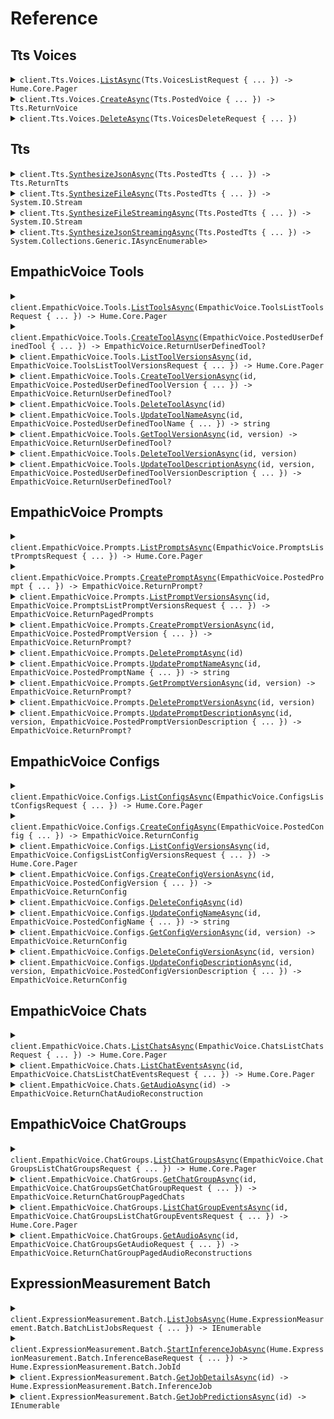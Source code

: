 # Reference
## Tts Voices
<details><summary><code>client.Tts.Voices.<a href="/src/Hume/Tts/Voices/VoicesClient.cs">ListAsync</a>(Tts.VoicesListRequest { ... }) -> Hume.Core.Pager<Tts.ReturnVoice></code></summary>
<dl>
<dd>

#### 📝 Description

<dl>
<dd>

<dl>
<dd>

Lists voices you have saved in your account, or voices from the [Voice Library](https://platform.hume.ai/tts/voice-library).
</dd>
</dl>
</dd>
</dl>

#### 🔌 Usage

<dl>
<dd>

<dl>
<dd>

```csharp
await client.Tts.Voices.ListAsync(
    new VoicesListRequest { Provider = Hume.Tts.VoiceProvider.CustomVoice }
);
```
</dd>
</dl>
</dd>
</dl>

#### ⚙️ Parameters

<dl>
<dd>

<dl>
<dd>

**request:** `Tts.VoicesListRequest` 
    
</dd>
</dl>
</dd>
</dl>


</dd>
</dl>
</details>

<details><summary><code>client.Tts.Voices.<a href="/src/Hume/Tts/Voices/VoicesClient.cs">CreateAsync</a>(Tts.PostedVoice { ... }) -> Tts.ReturnVoice</code></summary>
<dl>
<dd>

#### 📝 Description

<dl>
<dd>

<dl>
<dd>

Saves a new custom voice to your account using the specified TTS generation ID.

Once saved, this voice can be reused in subsequent TTS requests, ensuring consistent speech style and prosody. For more details on voice creation, see the [Voices Guide](/docs/text-to-speech-tts/voices).
</dd>
</dl>
</dd>
</dl>

#### 🔌 Usage

<dl>
<dd>

<dl>
<dd>

```csharp
await client.Tts.Voices.CreateAsync(
    new PostedVoice { GenerationId = "795c949a-1510-4a80-9646-7d0863b023ab", Name = "David Hume" }
);
```
</dd>
</dl>
</dd>
</dl>

#### ⚙️ Parameters

<dl>
<dd>

<dl>
<dd>

**request:** `Tts.PostedVoice` 
    
</dd>
</dl>
</dd>
</dl>


</dd>
</dl>
</details>

<details><summary><code>client.Tts.Voices.<a href="/src/Hume/Tts/Voices/VoicesClient.cs">DeleteAsync</a>(Tts.VoicesDeleteRequest { ... })</code></summary>
<dl>
<dd>

#### 📝 Description

<dl>
<dd>

<dl>
<dd>

Deletes a previously generated custom voice.
</dd>
</dl>
</dd>
</dl>

#### 🔌 Usage

<dl>
<dd>

<dl>
<dd>

```csharp
await client.Tts.Voices.DeleteAsync(new VoicesDeleteRequest { Name = "David Hume" });
```
</dd>
</dl>
</dd>
</dl>

#### ⚙️ Parameters

<dl>
<dd>

<dl>
<dd>

**request:** `Tts.VoicesDeleteRequest` 
    
</dd>
</dl>
</dd>
</dl>


</dd>
</dl>
</details>

## Tts
<details><summary><code>client.Tts.<a href="/src/Hume/Tts/TtsClient.cs">SynthesizeJsonAsync</a>(Tts.PostedTts { ... }) -> Tts.ReturnTts</code></summary>
<dl>
<dd>

#### 📝 Description

<dl>
<dd>

<dl>
<dd>

Synthesizes one or more input texts into speech using the specified voice. If no voice is provided, a novel voice will be generated dynamically. Optionally, additional context can be included to influence the speech's style and prosody.

The response includes the base64-encoded audio and metadata in JSON format.
</dd>
</dl>
</dd>
</dl>

#### 🔌 Usage

<dl>
<dd>

<dl>
<dd>

```csharp
await client.Tts.SynthesizeJsonAsync(
    new PostedTts
    {
        Context = new PostedContextWithUtterances
        {
            Utterances = new List<PostedUtterance>()
            {
                new PostedUtterance
                {
                    Text = "How can people see beauty so differently?",
                    Description =
                        "A curious student with a clear and respectful tone, seeking clarification on Hume's ideas with a straightforward question.",
                },
            },
        },
        Format = new FormatMp3 { Type = "mp3" },
        NumGenerations = 1,
        Utterances = new List<PostedUtterance>()
        {
            new PostedUtterance
            {
                Text =
                    "Beauty is no quality in things themselves: It exists merely in the mind which contemplates them.",
                Description =
                    "Middle-aged masculine voice with a clear, rhythmic Scots lilt, rounded vowels, and a warm, steady tone with an articulate, academic quality.",
            },
        },
    }
);
```
</dd>
</dl>
</dd>
</dl>

#### ⚙️ Parameters

<dl>
<dd>

<dl>
<dd>

**request:** `Tts.PostedTts` 
    
</dd>
</dl>
</dd>
</dl>


</dd>
</dl>
</details>

<details><summary><code>client.Tts.<a href="/src/Hume/Tts/TtsClient.cs">SynthesizeFileAsync</a>(Tts.PostedTts { ... }) -> System.IO.Stream</code></summary>
<dl>
<dd>

#### 📝 Description

<dl>
<dd>

<dl>
<dd>

Synthesizes one or more input texts into speech using the specified voice. If no voice is provided, a novel voice will be generated dynamically. Optionally, additional context can be included to influence the speech's style and prosody. 

The response contains the generated audio file in the requested format.
</dd>
</dl>
</dd>
</dl>

#### 🔌 Usage

<dl>
<dd>

<dl>
<dd>

```csharp
await client.Tts.SynthesizeFileAsync(
    new PostedTts
    {
        Context = new PostedContextWithGenerationId
        {
            GenerationId = "09ad914d-8e7f-40f8-a279-e34f07f7dab2",
        },
        Format = new FormatMp3 { Type = "mp3" },
        NumGenerations = 1,
        Utterances = new List<PostedUtterance>()
        {
            new PostedUtterance
            {
                Text =
                    "Beauty is no quality in things themselves: It exists merely in the mind which contemplates them.",
                Description =
                    "Middle-aged masculine voice with a clear, rhythmic Scots lilt, rounded vowels, and a warm, steady tone with an articulate, academic quality.",
            },
        },
    }
);
```
</dd>
</dl>
</dd>
</dl>

#### ⚙️ Parameters

<dl>
<dd>

<dl>
<dd>

**request:** `Tts.PostedTts` 
    
</dd>
</dl>
</dd>
</dl>


</dd>
</dl>
</details>

<details><summary><code>client.Tts.<a href="/src/Hume/Tts/TtsClient.cs">SynthesizeFileStreamingAsync</a>(Tts.PostedTts { ... }) -> System.IO.Stream</code></summary>
<dl>
<dd>

#### 📝 Description

<dl>
<dd>

<dl>
<dd>

Streams synthesized speech using the specified voice. If no voice is provided, a novel voice will be generated dynamically. Optionally, additional context can be included to influence the speech's style and prosody.
</dd>
</dl>
</dd>
</dl>

#### 🔌 Usage

<dl>
<dd>

<dl>
<dd>

```csharp
await client.Tts.SynthesizeFileStreamingAsync(
    new PostedTts
    {
        Utterances = new List<PostedUtterance>()
        {
            new PostedUtterance
            {
                Text =
                    "Beauty is no quality in things themselves: It exists merely in the mind which contemplates them.",
                Voice = new PostedUtteranceVoiceWithName
                {
                    Name = "Male English Actor",
                    Provider = Hume.Tts.VoiceProvider.HumeAi,
                },
            },
        },
    }
);
```
</dd>
</dl>
</dd>
</dl>

#### ⚙️ Parameters

<dl>
<dd>

<dl>
<dd>

**request:** `Tts.PostedTts` 
    
</dd>
</dl>
</dd>
</dl>


</dd>
</dl>
</details>

<details><summary><code>client.Tts.<a href="/src/Hume/Tts/TtsClient.cs">SynthesizeJsonStreamingAsync</a>(Tts.PostedTts { ... }) -> System.Collections.Generic.IAsyncEnumerable<OneOf.OneOf<Tts.TimestampMessage, Tts.SnippetAudioChunk>></code></summary>
<dl>
<dd>

#### 📝 Description

<dl>
<dd>

<dl>
<dd>

Streams synthesized speech using the specified voice. If no voice is provided, a novel voice will be generated dynamically. Optionally, additional context can be included to influence the speech's style and prosody. 

The response is a stream of JSON objects including audio encoded in base64.
</dd>
</dl>
</dd>
</dl>

#### 🔌 Usage

<dl>
<dd>

<dl>
<dd>

```csharp
client.Tts.SynthesizeJsonStreamingAsync(
    new PostedTts
    {
        Utterances = new List<PostedUtterance>()
        {
            new PostedUtterance
            {
                Text =
                    "Beauty is no quality in things themselves: It exists merely in the mind which contemplates them.",
                Voice = new PostedUtteranceVoiceWithName
                {
                    Name = "Male English Actor",
                    Provider = Hume.Tts.VoiceProvider.HumeAi,
                },
            },
        },
    }
);
```
</dd>
</dl>
</dd>
</dl>

#### ⚙️ Parameters

<dl>
<dd>

<dl>
<dd>

**request:** `Tts.PostedTts` 
    
</dd>
</dl>
</dd>
</dl>


</dd>
</dl>
</details>

## EmpathicVoice Tools
<details><summary><code>client.EmpathicVoice.Tools.<a href="/src/Hume/EmpathicVoice/Tools/ToolsClient.cs">ListToolsAsync</a>(EmpathicVoice.ToolsListToolsRequest { ... }) -> Hume.Core.Pager<EmpathicVoice.ReturnUserDefinedTool></code></summary>
<dl>
<dd>

#### 📝 Description

<dl>
<dd>

<dl>
<dd>

Fetches a paginated list of **Tools**.

Refer to our [tool use](/docs/speech-to-speech-evi/features/tool-use#function-calling) guide for comprehensive instructions on defining and integrating tools into EVI.
</dd>
</dl>
</dd>
</dl>

#### 🔌 Usage

<dl>
<dd>

<dl>
<dd>

```csharp
await client.EmpathicVoice.Tools.ListToolsAsync(
    new ToolsListToolsRequest { PageNumber = 0, PageSize = 2 }
);
```
</dd>
</dl>
</dd>
</dl>

#### ⚙️ Parameters

<dl>
<dd>

<dl>
<dd>

**request:** `EmpathicVoice.ToolsListToolsRequest` 
    
</dd>
</dl>
</dd>
</dl>


</dd>
</dl>
</details>

<details><summary><code>client.EmpathicVoice.Tools.<a href="/src/Hume/EmpathicVoice/Tools/ToolsClient.cs">CreateToolAsync</a>(EmpathicVoice.PostedUserDefinedTool { ... }) -> EmpathicVoice.ReturnUserDefinedTool?</code></summary>
<dl>
<dd>

#### 📝 Description

<dl>
<dd>

<dl>
<dd>

Creates a **Tool** that can be added to an [EVI configuration](/reference/speech-to-speech-evi/configs/create-config).

Refer to our [tool use](/docs/speech-to-speech-evi/features/tool-use#function-calling) guide for comprehensive instructions on defining and integrating tools into EVI.
</dd>
</dl>
</dd>
</dl>

#### 🔌 Usage

<dl>
<dd>

<dl>
<dd>

```csharp
await client.EmpathicVoice.Tools.CreateToolAsync(
    new PostedUserDefinedTool
    {
        Name = "get_current_weather",
        Parameters =
            "{ \"type\": \"object\", \"properties\": { \"location\": { \"type\": \"string\", \"description\": \"The city and state, e.g. San Francisco, CA\" }, \"format\": { \"type\": \"string\", \"enum\": [\"celsius\", \"fahrenheit\"], \"description\": \"The temperature unit to use. Infer this from the users location.\" } }, \"required\": [\"location\", \"format\"] }",
        VersionDescription =
            "Fetches current weather and uses celsius or fahrenheit based on location of user.",
        Description = "This tool is for getting the current weather.",
        FallbackContent = "Unable to fetch current weather.",
    }
);
```
</dd>
</dl>
</dd>
</dl>

#### ⚙️ Parameters

<dl>
<dd>

<dl>
<dd>

**request:** `EmpathicVoice.PostedUserDefinedTool` 
    
</dd>
</dl>
</dd>
</dl>


</dd>
</dl>
</details>

<details><summary><code>client.EmpathicVoice.Tools.<a href="/src/Hume/EmpathicVoice/Tools/ToolsClient.cs">ListToolVersionsAsync</a>(id, EmpathicVoice.ToolsListToolVersionsRequest { ... }) -> Hume.Core.Pager<EmpathicVoice.ReturnUserDefinedTool></code></summary>
<dl>
<dd>

#### 📝 Description

<dl>
<dd>

<dl>
<dd>

Fetches a list of a **Tool's** versions.

Refer to our [tool use](/docs/speech-to-speech-evi/features/tool-use#function-calling) guide for comprehensive instructions on defining and integrating tools into EVI.
</dd>
</dl>
</dd>
</dl>

#### 🔌 Usage

<dl>
<dd>

<dl>
<dd>

```csharp
await client.EmpathicVoice.Tools.ListToolVersionsAsync(
    "00183a3f-79ba-413d-9f3b-609864268bea",
    new ToolsListToolVersionsRequest()
);
```
</dd>
</dl>
</dd>
</dl>

#### ⚙️ Parameters

<dl>
<dd>

<dl>
<dd>

**id:** `string` — Identifier for a Tool. Formatted as a UUID.
    
</dd>
</dl>

<dl>
<dd>

**request:** `EmpathicVoice.ToolsListToolVersionsRequest` 
    
</dd>
</dl>
</dd>
</dl>


</dd>
</dl>
</details>

<details><summary><code>client.EmpathicVoice.Tools.<a href="/src/Hume/EmpathicVoice/Tools/ToolsClient.cs">CreateToolVersionAsync</a>(id, EmpathicVoice.PostedUserDefinedToolVersion { ... }) -> EmpathicVoice.ReturnUserDefinedTool?</code></summary>
<dl>
<dd>

#### 📝 Description

<dl>
<dd>

<dl>
<dd>

Updates a **Tool** by creating a new version of the **Tool**.

Refer to our [tool use](/docs/speech-to-speech-evi/features/tool-use#function-calling) guide for comprehensive instructions on defining and integrating tools into EVI.
</dd>
</dl>
</dd>
</dl>

#### 🔌 Usage

<dl>
<dd>

<dl>
<dd>

```csharp
await client.EmpathicVoice.Tools.CreateToolVersionAsync(
    "00183a3f-79ba-413d-9f3b-609864268bea",
    new PostedUserDefinedToolVersion
    {
        Parameters =
            "{ \"type\": \"object\", \"properties\": { \"location\": { \"type\": \"string\", \"description\": \"The city and state, e.g. San Francisco, CA\" }, \"format\": { \"type\": \"string\", \"enum\": [\"celsius\", \"fahrenheit\", \"kelvin\"], \"description\": \"The temperature unit to use. Infer this from the users location.\" } }, \"required\": [\"location\", \"format\"] }",
        VersionDescription =
            "Fetches current weather and uses celsius, fahrenheit, or kelvin based on location of user.",
        FallbackContent = "Unable to fetch current weather.",
        Description = "This tool is for getting the current weather.",
    }
);
```
</dd>
</dl>
</dd>
</dl>

#### ⚙️ Parameters

<dl>
<dd>

<dl>
<dd>

**id:** `string` — Identifier for a Tool. Formatted as a UUID.
    
</dd>
</dl>

<dl>
<dd>

**request:** `EmpathicVoice.PostedUserDefinedToolVersion` 
    
</dd>
</dl>
</dd>
</dl>


</dd>
</dl>
</details>

<details><summary><code>client.EmpathicVoice.Tools.<a href="/src/Hume/EmpathicVoice/Tools/ToolsClient.cs">DeleteToolAsync</a>(id)</code></summary>
<dl>
<dd>

#### 📝 Description

<dl>
<dd>

<dl>
<dd>

Deletes a **Tool** and its versions.

Refer to our [tool use](/docs/speech-to-speech-evi/features/tool-use#function-calling) guide for comprehensive instructions on defining and integrating tools into EVI.
</dd>
</dl>
</dd>
</dl>

#### 🔌 Usage

<dl>
<dd>

<dl>
<dd>

```csharp
await client.EmpathicVoice.Tools.DeleteToolAsync("00183a3f-79ba-413d-9f3b-609864268bea");
```
</dd>
</dl>
</dd>
</dl>

#### ⚙️ Parameters

<dl>
<dd>

<dl>
<dd>

**id:** `string` — Identifier for a Tool. Formatted as a UUID.
    
</dd>
</dl>
</dd>
</dl>


</dd>
</dl>
</details>

<details><summary><code>client.EmpathicVoice.Tools.<a href="/src/Hume/EmpathicVoice/Tools/ToolsClient.cs">UpdateToolNameAsync</a>(id, EmpathicVoice.PostedUserDefinedToolName { ... }) -> string</code></summary>
<dl>
<dd>

#### 📝 Description

<dl>
<dd>

<dl>
<dd>

Updates the name of a **Tool**.

Refer to our [tool use](/docs/speech-to-speech-evi/features/tool-use#function-calling) guide for comprehensive instructions on defining and integrating tools into EVI.
</dd>
</dl>
</dd>
</dl>

#### 🔌 Usage

<dl>
<dd>

<dl>
<dd>

```csharp
await client.EmpathicVoice.Tools.UpdateToolNameAsync(
    "00183a3f-79ba-413d-9f3b-609864268bea",
    new PostedUserDefinedToolName { Name = "get_current_temperature" }
);
```
</dd>
</dl>
</dd>
</dl>

#### ⚙️ Parameters

<dl>
<dd>

<dl>
<dd>

**id:** `string` — Identifier for a Tool. Formatted as a UUID.
    
</dd>
</dl>

<dl>
<dd>

**request:** `EmpathicVoice.PostedUserDefinedToolName` 
    
</dd>
</dl>
</dd>
</dl>


</dd>
</dl>
</details>

<details><summary><code>client.EmpathicVoice.Tools.<a href="/src/Hume/EmpathicVoice/Tools/ToolsClient.cs">GetToolVersionAsync</a>(id, version) -> EmpathicVoice.ReturnUserDefinedTool?</code></summary>
<dl>
<dd>

#### 📝 Description

<dl>
<dd>

<dl>
<dd>

Fetches a specified version of a **Tool**.

Refer to our [tool use](/docs/speech-to-speech-evi/features/tool-use#function-calling) guide for comprehensive instructions on defining and integrating tools into EVI.
</dd>
</dl>
</dd>
</dl>

#### 🔌 Usage

<dl>
<dd>

<dl>
<dd>

```csharp
await client.EmpathicVoice.Tools.GetToolVersionAsync("00183a3f-79ba-413d-9f3b-609864268bea", 1);
```
</dd>
</dl>
</dd>
</dl>

#### ⚙️ Parameters

<dl>
<dd>

<dl>
<dd>

**id:** `string` — Identifier for a Tool. Formatted as a UUID.
    
</dd>
</dl>

<dl>
<dd>

**version:** `int` 

Version number for a Tool.

Tools, Configs, Custom Voices, and Prompts are versioned. This versioning system supports iterative development, allowing you to progressively refine tools and revert to previous versions if needed.

Version numbers are integer values representing different iterations of the Tool. Each update to the Tool increments its version number.
    
</dd>
</dl>
</dd>
</dl>


</dd>
</dl>
</details>

<details><summary><code>client.EmpathicVoice.Tools.<a href="/src/Hume/EmpathicVoice/Tools/ToolsClient.cs">DeleteToolVersionAsync</a>(id, version)</code></summary>
<dl>
<dd>

#### 📝 Description

<dl>
<dd>

<dl>
<dd>

Deletes a specified version of a **Tool**.

Refer to our [tool use](/docs/speech-to-speech-evi/features/tool-use#function-calling) guide for comprehensive instructions on defining and integrating tools into EVI.
</dd>
</dl>
</dd>
</dl>

#### 🔌 Usage

<dl>
<dd>

<dl>
<dd>

```csharp
await client.EmpathicVoice.Tools.DeleteToolVersionAsync("00183a3f-79ba-413d-9f3b-609864268bea", 1);
```
</dd>
</dl>
</dd>
</dl>

#### ⚙️ Parameters

<dl>
<dd>

<dl>
<dd>

**id:** `string` — Identifier for a Tool. Formatted as a UUID.
    
</dd>
</dl>

<dl>
<dd>

**version:** `int` 

Version number for a Tool.

Tools, Configs, Custom Voices, and Prompts are versioned. This versioning system supports iterative development, allowing you to progressively refine tools and revert to previous versions if needed.

Version numbers are integer values representing different iterations of the Tool. Each update to the Tool increments its version number.
    
</dd>
</dl>
</dd>
</dl>


</dd>
</dl>
</details>

<details><summary><code>client.EmpathicVoice.Tools.<a href="/src/Hume/EmpathicVoice/Tools/ToolsClient.cs">UpdateToolDescriptionAsync</a>(id, version, EmpathicVoice.PostedUserDefinedToolVersionDescription { ... }) -> EmpathicVoice.ReturnUserDefinedTool?</code></summary>
<dl>
<dd>

#### 📝 Description

<dl>
<dd>

<dl>
<dd>

Updates the description of a specified **Tool** version.

Refer to our [tool use](/docs/speech-to-speech-evi/features/tool-use#function-calling) guide for comprehensive instructions on defining and integrating tools into EVI.
</dd>
</dl>
</dd>
</dl>

#### 🔌 Usage

<dl>
<dd>

<dl>
<dd>

```csharp
await client.EmpathicVoice.Tools.UpdateToolDescriptionAsync(
    "00183a3f-79ba-413d-9f3b-609864268bea",
    1,
    new PostedUserDefinedToolVersionDescription
    {
        VersionDescription =
            "Fetches current temperature, precipitation, wind speed, AQI, and other weather conditions. Uses Celsius, Fahrenheit, or kelvin depending on user's region.",
    }
);
```
</dd>
</dl>
</dd>
</dl>

#### ⚙️ Parameters

<dl>
<dd>

<dl>
<dd>

**id:** `string` — Identifier for a Tool. Formatted as a UUID.
    
</dd>
</dl>

<dl>
<dd>

**version:** `int` 

Version number for a Tool.

Tools, Configs, Custom Voices, and Prompts are versioned. This versioning system supports iterative development, allowing you to progressively refine tools and revert to previous versions if needed.

Version numbers are integer values representing different iterations of the Tool. Each update to the Tool increments its version number.
    
</dd>
</dl>

<dl>
<dd>

**request:** `EmpathicVoice.PostedUserDefinedToolVersionDescription` 
    
</dd>
</dl>
</dd>
</dl>


</dd>
</dl>
</details>

## EmpathicVoice Prompts
<details><summary><code>client.EmpathicVoice.Prompts.<a href="/src/Hume/EmpathicVoice/Prompts/PromptsClient.cs">ListPromptsAsync</a>(EmpathicVoice.PromptsListPromptsRequest { ... }) -> Hume.Core.Pager<EmpathicVoice.ReturnPrompt></code></summary>
<dl>
<dd>

#### 📝 Description

<dl>
<dd>

<dl>
<dd>

Fetches a paginated list of **Prompts**.

See our [prompting guide](/docs/speech-to-speech-evi/guides/phone-calling) for tips on crafting your system prompt.
</dd>
</dl>
</dd>
</dl>

#### 🔌 Usage

<dl>
<dd>

<dl>
<dd>

```csharp
await client.EmpathicVoice.Prompts.ListPromptsAsync(
    new PromptsListPromptsRequest { PageNumber = 0, PageSize = 2 }
);
```
</dd>
</dl>
</dd>
</dl>

#### ⚙️ Parameters

<dl>
<dd>

<dl>
<dd>

**request:** `EmpathicVoice.PromptsListPromptsRequest` 
    
</dd>
</dl>
</dd>
</dl>


</dd>
</dl>
</details>

<details><summary><code>client.EmpathicVoice.Prompts.<a href="/src/Hume/EmpathicVoice/Prompts/PromptsClient.cs">CreatePromptAsync</a>(EmpathicVoice.PostedPrompt { ... }) -> EmpathicVoice.ReturnPrompt?</code></summary>
<dl>
<dd>

#### 📝 Description

<dl>
<dd>

<dl>
<dd>

Creates a **Prompt** that can be added to an [EVI configuration](/reference/speech-to-speech-evi/configs/create-config).

See our [prompting guide](/docs/speech-to-speech-evi/guides/phone-calling) for tips on crafting your system prompt.
</dd>
</dl>
</dd>
</dl>

#### 🔌 Usage

<dl>
<dd>

<dl>
<dd>

```csharp
await client.EmpathicVoice.Prompts.CreatePromptAsync(
    new PostedPrompt
    {
        Name = "Weather Assistant Prompt",
        Text =
            "<role>You are an AI weather assistant providing users with accurate and up-to-date weather information. Respond to user queries concisely and clearly. Use simple language and avoid technical jargon. Provide temperature, precipitation, wind conditions, and any weather alerts. Include helpful tips if severe weather is expected.</role>",
    }
);
```
</dd>
</dl>
</dd>
</dl>

#### ⚙️ Parameters

<dl>
<dd>

<dl>
<dd>

**request:** `EmpathicVoice.PostedPrompt` 
    
</dd>
</dl>
</dd>
</dl>


</dd>
</dl>
</details>

<details><summary><code>client.EmpathicVoice.Prompts.<a href="/src/Hume/EmpathicVoice/Prompts/PromptsClient.cs">ListPromptVersionsAsync</a>(id, EmpathicVoice.PromptsListPromptVersionsRequest { ... }) -> EmpathicVoice.ReturnPagedPrompts</code></summary>
<dl>
<dd>

#### 📝 Description

<dl>
<dd>

<dl>
<dd>

Fetches a list of a **Prompt's** versions.

See our [prompting guide](/docs/speech-to-speech-evi/guides/phone-calling) for tips on crafting your system prompt.
</dd>
</dl>
</dd>
</dl>

#### 🔌 Usage

<dl>
<dd>

<dl>
<dd>

```csharp
await client.EmpathicVoice.Prompts.ListPromptVersionsAsync(
    "af699d45-2985-42cc-91b9-af9e5da3bac5",
    new PromptsListPromptVersionsRequest()
);
```
</dd>
</dl>
</dd>
</dl>

#### ⚙️ Parameters

<dl>
<dd>

<dl>
<dd>

**id:** `string` — Identifier for a Prompt. Formatted as a UUID.
    
</dd>
</dl>

<dl>
<dd>

**request:** `EmpathicVoice.PromptsListPromptVersionsRequest` 
    
</dd>
</dl>
</dd>
</dl>


</dd>
</dl>
</details>

<details><summary><code>client.EmpathicVoice.Prompts.<a href="/src/Hume/EmpathicVoice/Prompts/PromptsClient.cs">CreatePromptVersionAsync</a>(id, EmpathicVoice.PostedPromptVersion { ... }) -> EmpathicVoice.ReturnPrompt?</code></summary>
<dl>
<dd>

#### 📝 Description

<dl>
<dd>

<dl>
<dd>

Updates a **Prompt** by creating a new version of the **Prompt**.

See our [prompting guide](/docs/speech-to-speech-evi/guides/phone-calling) for tips on crafting your system prompt.
</dd>
</dl>
</dd>
</dl>

#### 🔌 Usage

<dl>
<dd>

<dl>
<dd>

```csharp
await client.EmpathicVoice.Prompts.CreatePromptVersionAsync(
    "af699d45-2985-42cc-91b9-af9e5da3bac5",
    new PostedPromptVersion
    {
        Text =
            "<role>You are an updated version of an AI weather assistant providing users with accurate and up-to-date weather information. Respond to user queries concisely and clearly. Use simple language and avoid technical jargon. Provide temperature, precipitation, wind conditions, and any weather alerts. Include helpful tips if severe weather is expected.</role>",
        VersionDescription = "This is an updated version of the Weather Assistant Prompt.",
    }
);
```
</dd>
</dl>
</dd>
</dl>

#### ⚙️ Parameters

<dl>
<dd>

<dl>
<dd>

**id:** `string` — Identifier for a Prompt. Formatted as a UUID.
    
</dd>
</dl>

<dl>
<dd>

**request:** `EmpathicVoice.PostedPromptVersion` 
    
</dd>
</dl>
</dd>
</dl>


</dd>
</dl>
</details>

<details><summary><code>client.EmpathicVoice.Prompts.<a href="/src/Hume/EmpathicVoice/Prompts/PromptsClient.cs">DeletePromptAsync</a>(id)</code></summary>
<dl>
<dd>

#### 📝 Description

<dl>
<dd>

<dl>
<dd>

Deletes a **Prompt** and its versions.

See our [prompting guide](/docs/speech-to-speech-evi/guides/phone-calling) for tips on crafting your system prompt.
</dd>
</dl>
</dd>
</dl>

#### 🔌 Usage

<dl>
<dd>

<dl>
<dd>

```csharp
await client.EmpathicVoice.Prompts.DeletePromptAsync("af699d45-2985-42cc-91b9-af9e5da3bac5");
```
</dd>
</dl>
</dd>
</dl>

#### ⚙️ Parameters

<dl>
<dd>

<dl>
<dd>

**id:** `string` — Identifier for a Prompt. Formatted as a UUID.
    
</dd>
</dl>
</dd>
</dl>


</dd>
</dl>
</details>

<details><summary><code>client.EmpathicVoice.Prompts.<a href="/src/Hume/EmpathicVoice/Prompts/PromptsClient.cs">UpdatePromptNameAsync</a>(id, EmpathicVoice.PostedPromptName { ... }) -> string</code></summary>
<dl>
<dd>

#### 📝 Description

<dl>
<dd>

<dl>
<dd>

Updates the name of a **Prompt**.

See our [prompting guide](/docs/speech-to-speech-evi/guides/phone-calling) for tips on crafting your system prompt.
</dd>
</dl>
</dd>
</dl>

#### 🔌 Usage

<dl>
<dd>

<dl>
<dd>

```csharp
await client.EmpathicVoice.Prompts.UpdatePromptNameAsync(
    "af699d45-2985-42cc-91b9-af9e5da3bac5",
    new PostedPromptName { Name = "Updated Weather Assistant Prompt Name" }
);
```
</dd>
</dl>
</dd>
</dl>

#### ⚙️ Parameters

<dl>
<dd>

<dl>
<dd>

**id:** `string` — Identifier for a Prompt. Formatted as a UUID.
    
</dd>
</dl>

<dl>
<dd>

**request:** `EmpathicVoice.PostedPromptName` 
    
</dd>
</dl>
</dd>
</dl>


</dd>
</dl>
</details>

<details><summary><code>client.EmpathicVoice.Prompts.<a href="/src/Hume/EmpathicVoice/Prompts/PromptsClient.cs">GetPromptVersionAsync</a>(id, version) -> EmpathicVoice.ReturnPrompt?</code></summary>
<dl>
<dd>

#### 📝 Description

<dl>
<dd>

<dl>
<dd>

Fetches a specified version of a **Prompt**.

See our [prompting guide](/docs/speech-to-speech-evi/guides/phone-calling) for tips on crafting your system prompt.
</dd>
</dl>
</dd>
</dl>

#### 🔌 Usage

<dl>
<dd>

<dl>
<dd>

```csharp
await client.EmpathicVoice.Prompts.GetPromptVersionAsync("af699d45-2985-42cc-91b9-af9e5da3bac5", 0);
```
</dd>
</dl>
</dd>
</dl>

#### ⚙️ Parameters

<dl>
<dd>

<dl>
<dd>

**id:** `string` — Identifier for a Prompt. Formatted as a UUID.
    
</dd>
</dl>

<dl>
<dd>

**version:** `int` 

Version number for a Prompt.

Prompts, Configs, Custom Voices, and Tools are versioned. This versioning system supports iterative development, allowing you to progressively refine prompts and revert to previous versions if needed.

Version numbers are integer values representing different iterations of the Prompt. Each update to the Prompt increments its version number.
    
</dd>
</dl>
</dd>
</dl>


</dd>
</dl>
</details>

<details><summary><code>client.EmpathicVoice.Prompts.<a href="/src/Hume/EmpathicVoice/Prompts/PromptsClient.cs">DeletePromptVersionAsync</a>(id, version)</code></summary>
<dl>
<dd>

#### 📝 Description

<dl>
<dd>

<dl>
<dd>

Deletes a specified version of a **Prompt**.

See our [prompting guide](/docs/speech-to-speech-evi/guides/phone-calling) for tips on crafting your system prompt.
</dd>
</dl>
</dd>
</dl>

#### 🔌 Usage

<dl>
<dd>

<dl>
<dd>

```csharp
await client.EmpathicVoice.Prompts.DeletePromptVersionAsync(
    "af699d45-2985-42cc-91b9-af9e5da3bac5",
    1
);
```
</dd>
</dl>
</dd>
</dl>

#### ⚙️ Parameters

<dl>
<dd>

<dl>
<dd>

**id:** `string` — Identifier for a Prompt. Formatted as a UUID.
    
</dd>
</dl>

<dl>
<dd>

**version:** `int` 

Version number for a Prompt.

Prompts, Configs, Custom Voices, and Tools are versioned. This versioning system supports iterative development, allowing you to progressively refine prompts and revert to previous versions if needed.

Version numbers are integer values representing different iterations of the Prompt. Each update to the Prompt increments its version number.
    
</dd>
</dl>
</dd>
</dl>


</dd>
</dl>
</details>

<details><summary><code>client.EmpathicVoice.Prompts.<a href="/src/Hume/EmpathicVoice/Prompts/PromptsClient.cs">UpdatePromptDescriptionAsync</a>(id, version, EmpathicVoice.PostedPromptVersionDescription { ... }) -> EmpathicVoice.ReturnPrompt?</code></summary>
<dl>
<dd>

#### 📝 Description

<dl>
<dd>

<dl>
<dd>

Updates the description of a **Prompt**.

See our [prompting guide](/docs/speech-to-speech-evi/guides/phone-calling) for tips on crafting your system prompt.
</dd>
</dl>
</dd>
</dl>

#### 🔌 Usage

<dl>
<dd>

<dl>
<dd>

```csharp
await client.EmpathicVoice.Prompts.UpdatePromptDescriptionAsync(
    "af699d45-2985-42cc-91b9-af9e5da3bac5",
    1,
    new PostedPromptVersionDescription
    {
        VersionDescription = "This is an updated version_description.",
    }
);
```
</dd>
</dl>
</dd>
</dl>

#### ⚙️ Parameters

<dl>
<dd>

<dl>
<dd>

**id:** `string` — Identifier for a Prompt. Formatted as a UUID.
    
</dd>
</dl>

<dl>
<dd>

**version:** `int` 

Version number for a Prompt.

Prompts, Configs, Custom Voices, and Tools are versioned. This versioning system supports iterative development, allowing you to progressively refine prompts and revert to previous versions if needed.

Version numbers are integer values representing different iterations of the Prompt. Each update to the Prompt increments its version number.
    
</dd>
</dl>

<dl>
<dd>

**request:** `EmpathicVoice.PostedPromptVersionDescription` 
    
</dd>
</dl>
</dd>
</dl>


</dd>
</dl>
</details>

## EmpathicVoice Configs
<details><summary><code>client.EmpathicVoice.Configs.<a href="/src/Hume/EmpathicVoice/Configs/ConfigsClient.cs">ListConfigsAsync</a>(EmpathicVoice.ConfigsListConfigsRequest { ... }) -> Hume.Core.Pager<EmpathicVoice.ReturnConfig></code></summary>
<dl>
<dd>

#### 📝 Description

<dl>
<dd>

<dl>
<dd>

Fetches a paginated list of **Configs**.

For more details on configuration options and how to configure EVI, see our [configuration guide](/docs/speech-to-speech-evi/configuration).
</dd>
</dl>
</dd>
</dl>

#### 🔌 Usage

<dl>
<dd>

<dl>
<dd>

```csharp
await client.EmpathicVoice.Configs.ListConfigsAsync(
    new ConfigsListConfigsRequest { PageNumber = 0, PageSize = 1 }
);
```
</dd>
</dl>
</dd>
</dl>

#### ⚙️ Parameters

<dl>
<dd>

<dl>
<dd>

**request:** `EmpathicVoice.ConfigsListConfigsRequest` 
    
</dd>
</dl>
</dd>
</dl>


</dd>
</dl>
</details>

<details><summary><code>client.EmpathicVoice.Configs.<a href="/src/Hume/EmpathicVoice/Configs/ConfigsClient.cs">CreateConfigAsync</a>(EmpathicVoice.PostedConfig { ... }) -> EmpathicVoice.ReturnConfig</code></summary>
<dl>
<dd>

#### 📝 Description

<dl>
<dd>

<dl>
<dd>

Creates a **Config** which can be applied to EVI.

For more details on configuration options and how to configure EVI, see our [configuration guide](/docs/speech-to-speech-evi/configuration).
</dd>
</dl>
</dd>
</dl>

#### 🔌 Usage

<dl>
<dd>

<dl>
<dd>

```csharp
await client.EmpathicVoice.Configs.CreateConfigAsync(
    new PostedConfig
    {
        Name = "Weather Assistant Config",
        Prompt = new PostedConfigPromptSpec
        {
            Id = "af699d45-2985-42cc-91b9-af9e5da3bac5",
            Version = 0,
        },
        EviVersion = "3",
        Voice = new VoiceName
        {
            Provider = Hume.EmpathicVoice.VoiceProvider.HumeAi,
            Name = "Ava Song",
        },
        LanguageModel = new PostedLanguageModel
        {
            ModelProvider = ModelProviderEnum.Anthropic,
            ModelResource = LanguageModelType.Claude37SonnetLatest,
            Temperature = 1f,
        },
        EventMessages = new PostedEventMessageSpecs
        {
            OnNewChat = new PostedEventMessageSpec { Enabled = false, Text = "" },
            OnInactivityTimeout = new PostedEventMessageSpec { Enabled = false, Text = "" },
            OnMaxDurationTimeout = new PostedEventMessageSpec { Enabled = false, Text = "" },
        },
    }
);
```
</dd>
</dl>
</dd>
</dl>

#### ⚙️ Parameters

<dl>
<dd>

<dl>
<dd>

**request:** `EmpathicVoice.PostedConfig` 
    
</dd>
</dl>
</dd>
</dl>


</dd>
</dl>
</details>

<details><summary><code>client.EmpathicVoice.Configs.<a href="/src/Hume/EmpathicVoice/Configs/ConfigsClient.cs">ListConfigVersionsAsync</a>(id, EmpathicVoice.ConfigsListConfigVersionsRequest { ... }) -> Hume.Core.Pager<EmpathicVoice.ReturnConfig></code></summary>
<dl>
<dd>

#### 📝 Description

<dl>
<dd>

<dl>
<dd>

Fetches a list of a **Config's** versions.

For more details on configuration options and how to configure EVI, see our [configuration guide](/docs/speech-to-speech-evi/configuration).
</dd>
</dl>
</dd>
</dl>

#### 🔌 Usage

<dl>
<dd>

<dl>
<dd>

```csharp
await client.EmpathicVoice.Configs.ListConfigVersionsAsync(
    "1b60e1a0-cc59-424a-8d2c-189d354db3f3",
    new ConfigsListConfigVersionsRequest()
);
```
</dd>
</dl>
</dd>
</dl>

#### ⚙️ Parameters

<dl>
<dd>

<dl>
<dd>

**id:** `string` — Identifier for a Config. Formatted as a UUID.
    
</dd>
</dl>

<dl>
<dd>

**request:** `EmpathicVoice.ConfigsListConfigVersionsRequest` 
    
</dd>
</dl>
</dd>
</dl>


</dd>
</dl>
</details>

<details><summary><code>client.EmpathicVoice.Configs.<a href="/src/Hume/EmpathicVoice/Configs/ConfigsClient.cs">CreateConfigVersionAsync</a>(id, EmpathicVoice.PostedConfigVersion { ... }) -> EmpathicVoice.ReturnConfig</code></summary>
<dl>
<dd>

#### 📝 Description

<dl>
<dd>

<dl>
<dd>

Updates a **Config** by creating a new version of the **Config**.

For more details on configuration options and how to configure EVI, see our [configuration guide](/docs/speech-to-speech-evi/configuration).
</dd>
</dl>
</dd>
</dl>

#### 🔌 Usage

<dl>
<dd>

<dl>
<dd>

```csharp
await client.EmpathicVoice.Configs.CreateConfigVersionAsync(
    "1b60e1a0-cc59-424a-8d2c-189d354db3f3",
    new PostedConfigVersion
    {
        VersionDescription = "This is an updated version of the Weather Assistant Config.",
        EviVersion = "3",
        Prompt = new PostedConfigPromptSpec
        {
            Id = "af699d45-2985-42cc-91b9-af9e5da3bac5",
            Version = 0,
        },
        Voice = new VoiceName
        {
            Provider = Hume.EmpathicVoice.VoiceProvider.HumeAi,
            Name = "Ava Song",
        },
        LanguageModel = new PostedLanguageModel
        {
            ModelProvider = ModelProviderEnum.Anthropic,
            ModelResource = LanguageModelType.Claude37SonnetLatest,
            Temperature = 1f,
        },
        EllmModel = new PostedEllmModel { AllowShortResponses = true },
        EventMessages = new PostedEventMessageSpecs
        {
            OnNewChat = new PostedEventMessageSpec { Enabled = false, Text = "" },
            OnInactivityTimeout = new PostedEventMessageSpec { Enabled = false, Text = "" },
            OnMaxDurationTimeout = new PostedEventMessageSpec { Enabled = false, Text = "" },
        },
    }
);
```
</dd>
</dl>
</dd>
</dl>

#### ⚙️ Parameters

<dl>
<dd>

<dl>
<dd>

**id:** `string` — Identifier for a Config. Formatted as a UUID.
    
</dd>
</dl>

<dl>
<dd>

**request:** `EmpathicVoice.PostedConfigVersion` 
    
</dd>
</dl>
</dd>
</dl>


</dd>
</dl>
</details>

<details><summary><code>client.EmpathicVoice.Configs.<a href="/src/Hume/EmpathicVoice/Configs/ConfigsClient.cs">DeleteConfigAsync</a>(id)</code></summary>
<dl>
<dd>

#### 📝 Description

<dl>
<dd>

<dl>
<dd>

Deletes a **Config** and its versions.

For more details on configuration options and how to configure EVI, see our [configuration guide](/docs/speech-to-speech-evi/configuration).
</dd>
</dl>
</dd>
</dl>

#### 🔌 Usage

<dl>
<dd>

<dl>
<dd>

```csharp
await client.EmpathicVoice.Configs.DeleteConfigAsync("1b60e1a0-cc59-424a-8d2c-189d354db3f3");
```
</dd>
</dl>
</dd>
</dl>

#### ⚙️ Parameters

<dl>
<dd>

<dl>
<dd>

**id:** `string` — Identifier for a Config. Formatted as a UUID.
    
</dd>
</dl>
</dd>
</dl>


</dd>
</dl>
</details>

<details><summary><code>client.EmpathicVoice.Configs.<a href="/src/Hume/EmpathicVoice/Configs/ConfigsClient.cs">UpdateConfigNameAsync</a>(id, EmpathicVoice.PostedConfigName { ... }) -> string</code></summary>
<dl>
<dd>

#### 📝 Description

<dl>
<dd>

<dl>
<dd>

Updates the name of a **Config**.

For more details on configuration options and how to configure EVI, see our [configuration guide](/docs/speech-to-speech-evi/configuration).
</dd>
</dl>
</dd>
</dl>

#### 🔌 Usage

<dl>
<dd>

<dl>
<dd>

```csharp
await client.EmpathicVoice.Configs.UpdateConfigNameAsync(
    "1b60e1a0-cc59-424a-8d2c-189d354db3f3",
    new PostedConfigName { Name = "Updated Weather Assistant Config Name" }
);
```
</dd>
</dl>
</dd>
</dl>

#### ⚙️ Parameters

<dl>
<dd>

<dl>
<dd>

**id:** `string` — Identifier for a Config. Formatted as a UUID.
    
</dd>
</dl>

<dl>
<dd>

**request:** `EmpathicVoice.PostedConfigName` 
    
</dd>
</dl>
</dd>
</dl>


</dd>
</dl>
</details>

<details><summary><code>client.EmpathicVoice.Configs.<a href="/src/Hume/EmpathicVoice/Configs/ConfigsClient.cs">GetConfigVersionAsync</a>(id, version) -> EmpathicVoice.ReturnConfig</code></summary>
<dl>
<dd>

#### 📝 Description

<dl>
<dd>

<dl>
<dd>

Fetches a specified version of a **Config**.

For more details on configuration options and how to configure EVI, see our [configuration guide](/docs/speech-to-speech-evi/configuration).
</dd>
</dl>
</dd>
</dl>

#### 🔌 Usage

<dl>
<dd>

<dl>
<dd>

```csharp
await client.EmpathicVoice.Configs.GetConfigVersionAsync("1b60e1a0-cc59-424a-8d2c-189d354db3f3", 1);
```
</dd>
</dl>
</dd>
</dl>

#### ⚙️ Parameters

<dl>
<dd>

<dl>
<dd>

**id:** `string` — Identifier for a Config. Formatted as a UUID.
    
</dd>
</dl>

<dl>
<dd>

**version:** `int` 

Version number for a Config.

Configs, Prompts, Custom Voices, and Tools are versioned. This versioning system supports iterative development, allowing you to progressively refine configurations and revert to previous versions if needed.

Version numbers are integer values representing different iterations of the Config. Each update to the Config increments its version number.
    
</dd>
</dl>
</dd>
</dl>


</dd>
</dl>
</details>

<details><summary><code>client.EmpathicVoice.Configs.<a href="/src/Hume/EmpathicVoice/Configs/ConfigsClient.cs">DeleteConfigVersionAsync</a>(id, version)</code></summary>
<dl>
<dd>

#### 📝 Description

<dl>
<dd>

<dl>
<dd>

Deletes a specified version of a **Config**.

For more details on configuration options and how to configure EVI, see our [configuration guide](/docs/speech-to-speech-evi/configuration).
</dd>
</dl>
</dd>
</dl>

#### 🔌 Usage

<dl>
<dd>

<dl>
<dd>

```csharp
await client.EmpathicVoice.Configs.DeleteConfigVersionAsync(
    "1b60e1a0-cc59-424a-8d2c-189d354db3f3",
    1
);
```
</dd>
</dl>
</dd>
</dl>

#### ⚙️ Parameters

<dl>
<dd>

<dl>
<dd>

**id:** `string` — Identifier for a Config. Formatted as a UUID.
    
</dd>
</dl>

<dl>
<dd>

**version:** `int` 

Version number for a Config.

Configs, Prompts, Custom Voices, and Tools are versioned. This versioning system supports iterative development, allowing you to progressively refine configurations and revert to previous versions if needed.

Version numbers are integer values representing different iterations of the Config. Each update to the Config increments its version number.
    
</dd>
</dl>
</dd>
</dl>


</dd>
</dl>
</details>

<details><summary><code>client.EmpathicVoice.Configs.<a href="/src/Hume/EmpathicVoice/Configs/ConfigsClient.cs">UpdateConfigDescriptionAsync</a>(id, version, EmpathicVoice.PostedConfigVersionDescription { ... }) -> EmpathicVoice.ReturnConfig</code></summary>
<dl>
<dd>

#### 📝 Description

<dl>
<dd>

<dl>
<dd>

Updates the description of a **Config**.

For more details on configuration options and how to configure EVI, see our [configuration guide](/docs/speech-to-speech-evi/configuration).
</dd>
</dl>
</dd>
</dl>

#### 🔌 Usage

<dl>
<dd>

<dl>
<dd>

```csharp
await client.EmpathicVoice.Configs.UpdateConfigDescriptionAsync(
    "1b60e1a0-cc59-424a-8d2c-189d354db3f3",
    1,
    new PostedConfigVersionDescription
    {
        VersionDescription = "This is an updated version_description.",
    }
);
```
</dd>
</dl>
</dd>
</dl>

#### ⚙️ Parameters

<dl>
<dd>

<dl>
<dd>

**id:** `string` — Identifier for a Config. Formatted as a UUID.
    
</dd>
</dl>

<dl>
<dd>

**version:** `int` 

Version number for a Config.

Configs, Prompts, Custom Voices, and Tools are versioned. This versioning system supports iterative development, allowing you to progressively refine configurations and revert to previous versions if needed.

Version numbers are integer values representing different iterations of the Config. Each update to the Config increments its version number.
    
</dd>
</dl>

<dl>
<dd>

**request:** `EmpathicVoice.PostedConfigVersionDescription` 
    
</dd>
</dl>
</dd>
</dl>


</dd>
</dl>
</details>

## EmpathicVoice Chats
<details><summary><code>client.EmpathicVoice.Chats.<a href="/src/Hume/EmpathicVoice/Chats/ChatsClient.cs">ListChatsAsync</a>(EmpathicVoice.ChatsListChatsRequest { ... }) -> Hume.Core.Pager<EmpathicVoice.ReturnChat></code></summary>
<dl>
<dd>

#### 📝 Description

<dl>
<dd>

<dl>
<dd>

Fetches a paginated list of **Chats**.
</dd>
</dl>
</dd>
</dl>

#### 🔌 Usage

<dl>
<dd>

<dl>
<dd>

```csharp
await client.EmpathicVoice.Chats.ListChatsAsync(
    new ChatsListChatsRequest
    {
        PageNumber = 0,
        PageSize = 1,
        AscendingOrder = true,
    }
);
```
</dd>
</dl>
</dd>
</dl>

#### ⚙️ Parameters

<dl>
<dd>

<dl>
<dd>

**request:** `EmpathicVoice.ChatsListChatsRequest` 
    
</dd>
</dl>
</dd>
</dl>


</dd>
</dl>
</details>

<details><summary><code>client.EmpathicVoice.Chats.<a href="/src/Hume/EmpathicVoice/Chats/ChatsClient.cs">ListChatEventsAsync</a>(id, EmpathicVoice.ChatsListChatEventsRequest { ... }) -> Hume.Core.Pager<EmpathicVoice.ReturnChatEvent></code></summary>
<dl>
<dd>

#### 📝 Description

<dl>
<dd>

<dl>
<dd>

Fetches a paginated list of **Chat** events.
</dd>
</dl>
</dd>
</dl>

#### 🔌 Usage

<dl>
<dd>

<dl>
<dd>

```csharp
await client.EmpathicVoice.Chats.ListChatEventsAsync(
    "470a49f6-1dec-4afe-8b61-035d3b2d63b0",
    new ChatsListChatEventsRequest
    {
        PageNumber = 0,
        PageSize = 3,
        AscendingOrder = true,
    }
);
```
</dd>
</dl>
</dd>
</dl>

#### ⚙️ Parameters

<dl>
<dd>

<dl>
<dd>

**id:** `string` — Identifier for a Chat. Formatted as a UUID.
    
</dd>
</dl>

<dl>
<dd>

**request:** `EmpathicVoice.ChatsListChatEventsRequest` 
    
</dd>
</dl>
</dd>
</dl>


</dd>
</dl>
</details>

<details><summary><code>client.EmpathicVoice.Chats.<a href="/src/Hume/EmpathicVoice/Chats/ChatsClient.cs">GetAudioAsync</a>(id) -> EmpathicVoice.ReturnChatAudioReconstruction</code></summary>
<dl>
<dd>

#### 📝 Description

<dl>
<dd>

<dl>
<dd>

Fetches the audio of a previous **Chat**. For more details, see our guide on audio reconstruction [here](/docs/speech-to-speech-evi/faq#can-i-access-the-audio-of-previous-conversations-with-evi).
</dd>
</dl>
</dd>
</dl>

#### 🔌 Usage

<dl>
<dd>

<dl>
<dd>

```csharp
await client.EmpathicVoice.Chats.GetAudioAsync("470a49f6-1dec-4afe-8b61-035d3b2d63b0");
```
</dd>
</dl>
</dd>
</dl>

#### ⚙️ Parameters

<dl>
<dd>

<dl>
<dd>

**id:** `string` — Identifier for a chat. Formatted as a UUID.
    
</dd>
</dl>
</dd>
</dl>


</dd>
</dl>
</details>

## EmpathicVoice ChatGroups
<details><summary><code>client.EmpathicVoice.ChatGroups.<a href="/src/Hume/EmpathicVoice/ChatGroups/ChatGroupsClient.cs">ListChatGroupsAsync</a>(EmpathicVoice.ChatGroupsListChatGroupsRequest { ... }) -> Hume.Core.Pager<EmpathicVoice.ReturnChatGroup></code></summary>
<dl>
<dd>

#### 📝 Description

<dl>
<dd>

<dl>
<dd>

Fetches a paginated list of **Chat Groups**.
</dd>
</dl>
</dd>
</dl>

#### 🔌 Usage

<dl>
<dd>

<dl>
<dd>

```csharp
await client.EmpathicVoice.ChatGroups.ListChatGroupsAsync(
    new ChatGroupsListChatGroupsRequest
    {
        PageNumber = 0,
        PageSize = 1,
        AscendingOrder = true,
        ConfigId = "1b60e1a0-cc59-424a-8d2c-189d354db3f3",
    }
);
```
</dd>
</dl>
</dd>
</dl>

#### ⚙️ Parameters

<dl>
<dd>

<dl>
<dd>

**request:** `EmpathicVoice.ChatGroupsListChatGroupsRequest` 
    
</dd>
</dl>
</dd>
</dl>


</dd>
</dl>
</details>

<details><summary><code>client.EmpathicVoice.ChatGroups.<a href="/src/Hume/EmpathicVoice/ChatGroups/ChatGroupsClient.cs">GetChatGroupAsync</a>(id, EmpathicVoice.ChatGroupsGetChatGroupRequest { ... }) -> EmpathicVoice.ReturnChatGroupPagedChats</code></summary>
<dl>
<dd>

#### 📝 Description

<dl>
<dd>

<dl>
<dd>

Fetches a **ChatGroup** by ID, including a paginated list of **Chats** associated with the **ChatGroup**.
</dd>
</dl>
</dd>
</dl>

#### 🔌 Usage

<dl>
<dd>

<dl>
<dd>

```csharp
await client.EmpathicVoice.ChatGroups.GetChatGroupAsync(
    "697056f0-6c7e-487d-9bd8-9c19df79f05f",
    new ChatGroupsGetChatGroupRequest
    {
        PageNumber = 0,
        PageSize = 1,
        AscendingOrder = true,
    }
);
```
</dd>
</dl>
</dd>
</dl>

#### ⚙️ Parameters

<dl>
<dd>

<dl>
<dd>

**id:** `string` — Identifier for a Chat Group. Formatted as a UUID.
    
</dd>
</dl>

<dl>
<dd>

**request:** `EmpathicVoice.ChatGroupsGetChatGroupRequest` 
    
</dd>
</dl>
</dd>
</dl>


</dd>
</dl>
</details>

<details><summary><code>client.EmpathicVoice.ChatGroups.<a href="/src/Hume/EmpathicVoice/ChatGroups/ChatGroupsClient.cs">ListChatGroupEventsAsync</a>(id, EmpathicVoice.ChatGroupsListChatGroupEventsRequest { ... }) -> Hume.Core.Pager<EmpathicVoice.ReturnChatEvent></code></summary>
<dl>
<dd>

#### 📝 Description

<dl>
<dd>

<dl>
<dd>

Fetches a paginated list of **Chat** events associated with a **Chat Group**.
</dd>
</dl>
</dd>
</dl>

#### 🔌 Usage

<dl>
<dd>

<dl>
<dd>

```csharp
await client.EmpathicVoice.ChatGroups.ListChatGroupEventsAsync(
    "697056f0-6c7e-487d-9bd8-9c19df79f05f",
    new ChatGroupsListChatGroupEventsRequest
    {
        PageNumber = 0,
        PageSize = 3,
        AscendingOrder = true,
    }
);
```
</dd>
</dl>
</dd>
</dl>

#### ⚙️ Parameters

<dl>
<dd>

<dl>
<dd>

**id:** `string` — Identifier for a Chat Group. Formatted as a UUID.
    
</dd>
</dl>

<dl>
<dd>

**request:** `EmpathicVoice.ChatGroupsListChatGroupEventsRequest` 
    
</dd>
</dl>
</dd>
</dl>


</dd>
</dl>
</details>

<details><summary><code>client.EmpathicVoice.ChatGroups.<a href="/src/Hume/EmpathicVoice/ChatGroups/ChatGroupsClient.cs">GetAudioAsync</a>(id, EmpathicVoice.ChatGroupsGetAudioRequest { ... }) -> EmpathicVoice.ReturnChatGroupPagedAudioReconstructions</code></summary>
<dl>
<dd>

#### 📝 Description

<dl>
<dd>

<dl>
<dd>

Fetches a paginated list of audio for each **Chat** within the specified **Chat Group**. For more details, see our guide on audio reconstruction [here](/docs/speech-to-speech-evi/faq#can-i-access-the-audio-of-previous-conversations-with-evi).
</dd>
</dl>
</dd>
</dl>

#### 🔌 Usage

<dl>
<dd>

<dl>
<dd>

```csharp
await client.EmpathicVoice.ChatGroups.GetAudioAsync(
    "369846cf-6ad5-404d-905e-a8acb5cdfc78",
    new ChatGroupsGetAudioRequest
    {
        PageNumber = 0,
        PageSize = 10,
        AscendingOrder = true,
    }
);
```
</dd>
</dl>
</dd>
</dl>

#### ⚙️ Parameters

<dl>
<dd>

<dl>
<dd>

**id:** `string` — Identifier for a Chat Group. Formatted as a UUID.
    
</dd>
</dl>

<dl>
<dd>

**request:** `EmpathicVoice.ChatGroupsGetAudioRequest` 
    
</dd>
</dl>
</dd>
</dl>


</dd>
</dl>
</details>

## ExpressionMeasurement Batch
<details><summary><code>client.ExpressionMeasurement.Batch.<a href="/src/Hume/ExpressionMeasurement/Batch/BatchClient.cs">ListJobsAsync</a>(Hume.ExpressionMeasurement.Batch.BatchListJobsRequest { ... }) -> IEnumerable<Hume.ExpressionMeasurement.Batch.InferenceJob></code></summary>
<dl>
<dd>

#### 📝 Description

<dl>
<dd>

<dl>
<dd>

Sort and filter jobs.
</dd>
</dl>
</dd>
</dl>

#### 🔌 Usage

<dl>
<dd>

<dl>
<dd>

```csharp
await client.ExpressionMeasurement.Batch.ListJobsAsync(new BatchListJobsRequest());
```
</dd>
</dl>
</dd>
</dl>

#### ⚙️ Parameters

<dl>
<dd>

<dl>
<dd>

**request:** `Hume.ExpressionMeasurement.Batch.BatchListJobsRequest` 
    
</dd>
</dl>
</dd>
</dl>


</dd>
</dl>
</details>

<details><summary><code>client.ExpressionMeasurement.Batch.<a href="/src/Hume/ExpressionMeasurement/Batch/BatchClient.cs">StartInferenceJobAsync</a>(Hume.ExpressionMeasurement.Batch.InferenceBaseRequest { ... }) -> Hume.ExpressionMeasurement.Batch.JobId</code></summary>
<dl>
<dd>

#### 📝 Description

<dl>
<dd>

<dl>
<dd>

Start a new measurement inference job.
</dd>
</dl>
</dd>
</dl>

#### 🔌 Usage

<dl>
<dd>

<dl>
<dd>

```csharp
await client.ExpressionMeasurement.Batch.StartInferenceJobAsync(
    new InferenceBaseRequest
    {
        Urls = new List<string>() { "https://hume-tutorials.s3.amazonaws.com/faces.zip" },
        Notify = true,
    }
);
```
</dd>
</dl>
</dd>
</dl>

#### ⚙️ Parameters

<dl>
<dd>

<dl>
<dd>

**request:** `Hume.ExpressionMeasurement.Batch.InferenceBaseRequest` 
    
</dd>
</dl>
</dd>
</dl>


</dd>
</dl>
</details>

<details><summary><code>client.ExpressionMeasurement.Batch.<a href="/src/Hume/ExpressionMeasurement/Batch/BatchClient.cs">GetJobDetailsAsync</a>(id) -> Hume.ExpressionMeasurement.Batch.InferenceJob</code></summary>
<dl>
<dd>

#### 📝 Description

<dl>
<dd>

<dl>
<dd>

Get the request details and state of a given job.
</dd>
</dl>
</dd>
</dl>

#### 🔌 Usage

<dl>
<dd>

<dl>
<dd>

```csharp
await client.ExpressionMeasurement.Batch.GetJobDetailsAsync("job_id");
```
</dd>
</dl>
</dd>
</dl>

#### ⚙️ Parameters

<dl>
<dd>

<dl>
<dd>

**id:** `string` — The unique identifier for the job.
    
</dd>
</dl>
</dd>
</dl>


</dd>
</dl>
</details>

<details><summary><code>client.ExpressionMeasurement.Batch.<a href="/src/Hume/ExpressionMeasurement/Batch/BatchClient.cs">GetJobPredictionsAsync</a>(id) -> IEnumerable<Hume.ExpressionMeasurement.Batch.InferenceSourcePredictResult></code></summary>
<dl>
<dd>

#### 📝 Description

<dl>
<dd>

<dl>
<dd>

Get the JSON predictions of a completed inference job.
</dd>
</dl>
</dd>
</dl>

#### 🔌 Usage

<dl>
<dd>

<dl>
<dd>

```csharp
await client.ExpressionMeasurement.Batch.GetJobPredictionsAsync("job_id");
```
</dd>
</dl>
</dd>
</dl>

#### ⚙️ Parameters

<dl>
<dd>

<dl>
<dd>

**id:** `string` — The unique identifier for the job.
    
</dd>
</dl>
</dd>
</dl>


</dd>
</dl>
</details>
